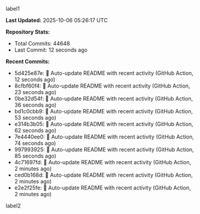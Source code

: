 
label1 
<!-- ACTIVITY_START -->
**Last Updated:** 2025-10-06 05:26:17 UTC

**Repository Stats:**
- Total Commits: 44648
- Last Commit: 12 seconds ago

**Recent Commits:**
- 5d425e87e: 🤖 Auto-update README with recent activity (GitHub Action, 12 seconds ago)
- 8cfbf60f4: 🤖 Auto-update README with recent activity (GitHub Action, 23 seconds ago)
- 0be32d54f: 🤖 Auto-update README with recent activity (GitHub Action, 36 seconds ago)
- bd1c0cbb9: 🤖 Auto-update README with recent activity (GitHub Action, 53 seconds ago)
- e314b3b05: 🤖 Auto-update README with recent activity (GitHub Action, 62 seconds ago)
- 7e4440ee0: 🤖 Auto-update README with recent activity (GitHub Action, 74 seconds ago)
- 997993925: 🤖 Auto-update README with recent activity (GitHub Action, 85 seconds ago)
- 4c71697fd: 🤖 Auto-update README with recent activity (GitHub Action, 2 minutes ago)
- ced0b168d: 🤖 Auto-update README with recent activity (GitHub Action, 2 minutes ago)
- e2e2f25fe: 🤖 Auto-update README with recent activity (GitHub Action, 2 minutes ago)
<!-- ACTIVITY_END -->

label2
